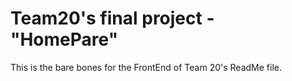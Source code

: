 # Team20's final project - "HomePare"

This is the bare bones for the FrontEnd of Team 20's ReadMe file.
